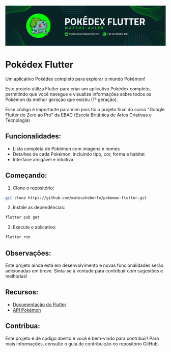 ![Capa com o título do aplicativo, banner verde](image.png)

# Pokédex Flutter

Um aplicativo Pokédex completo para explorar o mundo Pokémon!

Este projeto utiliza Flutter para criar um aplicativo Pokédex completo, permitindo que você navegue e visualize informações sobre todos os Pokémon da melhor geração que existiu (1ª geração).

Esse código é importante para mim pois foi o projeto final do curso "Google Flutter do Zero ao Pro" da EBAC (Escola Britânica de Artes Criativas e Tecnologia)

## Funcionalidades:

- Lista completa de Pokémon com imagens e nomes
- Detalhes de cada Pokémon, incluindo tipo, cor, forma e habitat
- Interface amigável e intuitiva

## Começando:

1. Clone o repositório:

```sh
git clone https://github.com/mateusheberle/pokemon-flutter.git
```

2. Instale as dependências: 
```sh
flutter pub get
```

3. Execute o aplicativo: 
```sh
flutter run
```

## Observações:

Este projeto ainda está em desenvolvimento e novas funcionalidades serão adicionadas em breve. Sinta-se à vontade para contribuir com sugestões e melhorias!

## Recursos:

- [Documentação do Flutter](https://flutter.dev/docs)
- [API Pokémon](https://pokeapi.co/)

## Contribua:

Este projeto é de código aberto e você é bem-vindo para contribuir! Para mais informações, consulte o guia de contribuição no repositório GitHub.



